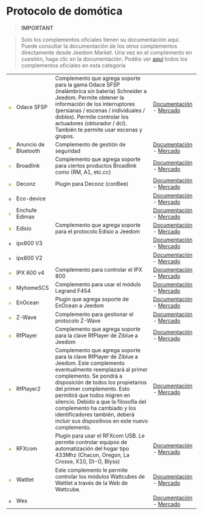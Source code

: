 
# Protocolo de domótica


>**IMPORTANT**

>Solo los complementos oficiales tienen su documentación aquí. Puede consultar la documentación de los otros complementos directamente desde Jeedom Market. Una vez en el complemento en cuestión, haga clic en la documentación.
>Podéis ver [aquí](https://market.jeedom.com/index.php?v=d&p=market&type=plugin&categorie=automation+protocol) todos los complementos oficiales en esta categoría


| | | | |
|--- | --- | --- | ---|
|<img src="beagle/beagle_icon.png" class="pluginLogo" width="100" />|Odace SFSP|Complemento que agrega soporte para la gama Odace SFSP (inalámbrica sin batería) Schneider a Jeedom. Permite obtener la información de los interruptores (persianas / escenas / individuales / dobles). Permite controlar los actuadores (obturador / dcl). También te permite usar escenas y grupos.|[Documentación](beagle/index.md) - [Mercado](https://market.jeedom.com/index.php?v=d&p=market_display&id=3917)|
|<img src="blea/blea_icon.png" class="pluginLogo" width="100" />|Anuncio de Bluetooth|Complemento de gestión de seguridad|[Documentación](blea/index.md) - [Mercado](https://market.jeedom.com/index.php?v=d&p=market_display&id=2554)|
|<img src="broadlink/broadlink_icon.png" class="pluginLogo" width="100" />|Broadlink|Complemento que agrega soporte para ciertos productos Broadlink como (RM, A1, etc.cc)|[Documentación](broadlink/index.md) - [Mercado](https://market.jeedom.com/index.php?v=d&p=market_display&id=2699)|
|<img src="deconz/deconz_icon.png" class="pluginLogo" width="100" />|Deconz|Plugin para Deconz (conBee)|[Documentación](deconz/index.md) - [Mercado](https://market.jeedom.com/index.php?v=d&p=market_display&id=3610)|
|<img src="ecodevice/ecodevice_icon.png" class="pluginLogo" width="100" />|Eco-device||[Documentación](ecodevice/index.md) - [Mercado](https://market.jeedom.com/index.php?v=d&p=market_display&id=342)|
|<img src="edimaxplug/edimaxplug_icon.png" class="pluginLogo" width="100" />|Enchufe Edimax||[Documentación](edimaxplug/index.md) - [Mercado](https://market.jeedom.com/index.php?v=d&p=market_display&id=2455)|
|<img src="edisio/edisio_icon.png" class="pluginLogo" width="100" />|Edisio|Complemento que agrega soporte para el protocolo Edisio a Jeedom|[Documentación](edisio/index.md) - [Mercado](https://market.jeedom.com/index.php?v=d&p=market_display&id=1541)|
|<img src="ipx800/ipx800_icon.png" class="pluginLogo" width="100" />|ipx800 V3||[Documentación](ipx800/index.md) - [Mercado](https://market.jeedom.com/index.php?v=d&p=market_display&id=344)|
|<img src="ipx800v2/ipx800v2_icon.png" class="pluginLogo" width="100" />|ipx800 V2||[Documentación](ipx800v2/index.md) - [Mercado](https://market.jeedom.com/index.php?v=d&p=market_display&id=1194)|
|<img src="ipx800v4/ipx800v4_icon.png" class="pluginLogo" width="100" />|IPX 800 v4|Complemento para controlar el IPX 800|[Documentación](ipx800v4/index.md) - [Mercado](https://market.jeedom.com/index.php?v=d&p=market_display&id=2046)|
|<img src="myhomescs/myhomescs_icon.png" class="pluginLogo" width="100" />|MyhomeSCS|Complemento para usar el módulo Legrand F454|[Documentación](myhomescs/index.md) - [Mercado](https://market.jeedom.com/index.php?v=d&p=market_display&id=3107)|
|<img src="openenocean/openenocean_icon.png" class="pluginLogo" width="100" />|EnOcean|Plugin que agrega soporte de EnOcean a Jeedom|[Documentación](openenocean/index.md) - [Mercado](https://market.jeedom.com/index.php?v=d&p=market_display&id=2622)|
|<img src="openzwave/openzwave_icon.png" class="pluginLogo" width="100" />|Z-Wave|Complemento para gestionar el protocolo Z-Wave|[Documentación](openzwave/index.md) - [Mercado](https://market.jeedom.com/index.php?v=d&p=market_display&id=185)|
|<img src="rfplayer/rfplayer_icon.png" class="pluginLogo" width="100" />|RfPlayer|Complemento que agrega soporte para la clave RfPlayer de Ziblue a Jeedom|[Documentación](rfplayer/index.md) - [Mercado](https://market.jeedom.com/index.php?v=d&p=market_display&id=2781)|
|<img src="rfplayer2/rfplayer2_icon.png" class="pluginLogo" width="100" />|RfPlayer2|Complemento que agrega soporte para la clave RfPlayer de Ziblue a Jeedom. Este complemento eventualmente reemplazará al primer complemento. Se pondrá a disposición de todos los propietarios del primer complemento. Esto permitirá que todos migren en silencio. Debido a que la filosofía del complemento ha cambiado y los identificadores también, deberá incluir sus dispositivos en este nuevo complemento.|[Documentación](rfplayer2/index.md) - [Mercado](https://market.jeedom.com/index.php?v=d&p=market_display&id=3349)|
|<img src="rfxcom/rfxcom_icon.png" class="pluginLogo" width="100" />|RFXcom|Plugin para usar el RFXcom USB. Le permite controlar equipos de automatización del hogar tipo 433Mhz (Chacon, Oregon, La Crosse, X10, DI-O, Blyss)|[Documentación](rfxcom/index.md) - [Mercado](https://market.jeedom.com/index.php?v=d&p=market_display&id=52)|
|<img src="wattlet/wattlet_icon.png" class="pluginLogo" width="100" />|Wattlet|Este complemento le permite controlar los módulos Wattcubes de Wattlet a través de la Web de Wattcube.|[Documentación](wattlet/index.md) - [Mercado](https://market.jeedom.com/index.php?v=d&p=market_display&id=2600)|
|<img src="wes/wes_icon.png" class="pluginLogo" width="100" />|Wes||[Documentación](wes/index.md) - [Mercado](https://market.jeedom.com/index.php?v=d&p=market_display&id=1336)|
